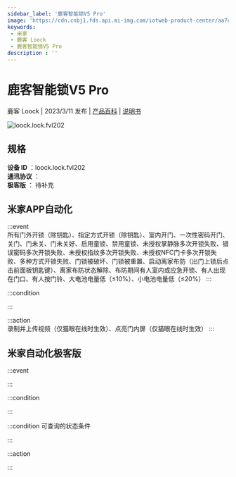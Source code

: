 ```yaml
---
sidebar_label: '鹿客智能锁V5 Pro'
image: 'https://cdn.cnbj1.fds.api.mi-img.com/iotweb-product-center/aa7c3b8a7ee01c04d506d619d2f6156b_1676476472378.png?GalaxyAccessKeyId=AKVGLQWBOVIRQ3XLEW&Expires=9223372036854775807&Signature=z5+2J99Lov7SbrfuUHtUpYw3QHY='
keywords: 
 - 米家
 - 鹿客 Loock
 - 鹿客智能锁V5 Pro
description : ''
---
```

# 鹿客智能锁V5 Pro

鹿客 Loock | 2023/3/11 发布 | [产品百科](https://home.mi.com/webapp/content/baike/product/index.html?model=loock.lock.fvl202/) | [说明书](https://home.mi.com/views/introduction.html?model=loock.lock.fvl202&region=cn)

![loock.lock.fvl202](https://cdn.cnbj1.fds.api.mi-img.com/iotweb-product-center/aa7c3b8a7ee01c04d506d619d2f6156b_1676476472378.png?GalaxyAccessKeyId=AKVGLQWBOVIRQ3XLEW&Expires=9223372036854775807&Signature=z5+2J99Lov7SbrfuUHtUpYw3QHY=)

## 规格  
> 
**设备 ID** ：loock.lock.fvl202  
**通讯协议** ：  
**极客版**  ： 待补充 


## 米家APP自动化  

:::event  
所有门外开锁（除钥匙）、指定方式开锁（除钥匙）、室内开门、一次性密码开门、关门、门未关、门未关好、启用童锁、禁用童锁、未授权掌静脉多次开锁失败、错误密码多次开锁失败、未授权指纹多次开锁失败、未授权NFC门卡多次开锁失败、多种方式开锁失败、门锁被破坏、门锁被重置、启动离家布防（出门上锁后点击前面板钥匙键）、离家布防状态解除、布防期间有人室内或应急开锁、有人出现在门口、有人按门铃、大电池电量低（≤10%）、小电池电量低（≤20%）
:::

:::condition  

:::

:::action   
录制并上传视频（仅猫眼在线时生效）、点亮门内屏（仅猫眼在线时生效）
:::

## 米家自动化极客版  

:::event  

:::

:::condition  

:::

:::condition 可查询的状态条件  

:::

:::action  

:::

        
